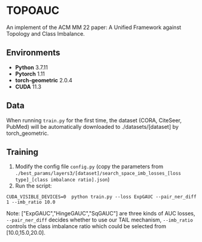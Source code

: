 # TOPOAUC
An implement of the ACM MM 22 paper: A Unified Framework against Topology and Class Imbalance.

## Environments
* **Python** 3.7.11
* **Pytorch** 1.11
* **torch-geometric** 2.0.4
* **CUDA** 11.3

## Data
When running `train.py` for the first time, the dataset (CORA, CiteSeer, PubMed) will be automatically downloaded to ./datasets/[dataset] by torch_geometric.

## Training
1. Modify the config file `config.py` (copy the parameters from `./best_params/layers3/[dataset]/search_space_imb_losses_[loss type]_[class imbalance ratio].json`)
2. Run the script:
```shell
CUDA_VISIBLE_DEVICES=0  python train.py --loss ExpGAUC --pair_ner_diff 1 --imb_ratio 10.0
```
Note: ["ExpGAUC","HingeGAUC","SqGAUC"] are three kinds of AUC losses,  `--pair_ner_diff` decides whether to use our TAIL mechanism, `--imb_ratio` controls the class imbalance ratio which could be selected from [10.0,15.0,20.0].

